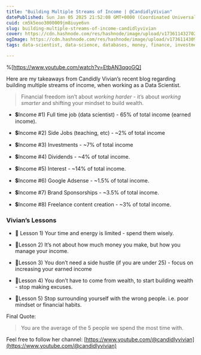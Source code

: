 ```yaml
---
title: "Building Multiple Streams of Income | @CandidlyVivian"
datePublished: Sun Jan 05 2025 21:52:08 GMT+0000 (Coordinated Universal Time)
cuid: cm5k5eoo3000009jm8iuye6vn
slug: building-multiple-streams-of-income-candidlyvivian
cover: https://cdn.hashnode.com/res/hashnode/image/upload/v1736114327028/8e5aac08-532a-4cd6-b5cf-e67c6430f3db.jpeg
ogImage: https://cdn.hashnode.com/res/hashnode/image/upload/v1736114309561/0c443763-1c44-47d0-88b5-abaa3b28f627.jpeg
tags: data-scientist, data-science, databases, money, finance, investments, financial-freedom, financial-planning, wealth-building, financialfreedom, financialanalysis, side-hustles, dividends

---
```


%[https://www.youtube.com/watch?v=EtbAN3qqoGQ] 

Here are my takeaways from Candidly Vivian’s recent blog regarding building multiple streams of income, when working as a Data Scientist.

> Financial freedom isn’t about *working harder* - it’s about *working smarter* and shifting your mindset to build wealth.

* 💲Income #1) Full time job (data scientist) - 65% of total income (earned income).
    
* 💲Income #2) Side Jobs (teaching, etc) - ~2% of total income
    
* 💲Income #3) Investments - ~7% of total income
    
* 💲Income #4) Dividends - ~4% of total income.
    
* 💲Income #5) Interest - ~14% of total income.
    
* 💲Income #6) Google Adsense - ~1.5% of total income.
    
* 💲Income #7) Brand Sponsorships - ~3.5% of total income.
    
* 💲Income #8) Freelance content creation - ~3% of total income.
    

### Vivian’s Lessons

* 🤝 Lesson 1) Your time and energy is limited - spend them wisely.
    
* 🤝Lesson 2) It’s not about how much money you make, but how you manage your income.
    
* 🤝Lesson 3) You don’t need a side hustle (if you are under 25) - focus on increasing your earned income
    
* 🤝Lesson 4) You don’t have to come from wealth, to start building wealth - stop making excuses.
    
* 🤝Lesson 5) Stop surrounding yourself with the wrong people. i.e. poor mindset or financial habits.
    

Final Quote:

> You are the average of the 5 people we spend the most time with.

Feel free to follow her channel: [https://www.youtube.com/@candidlyvivian](https://www.youtube.com/@candidlyvivian)